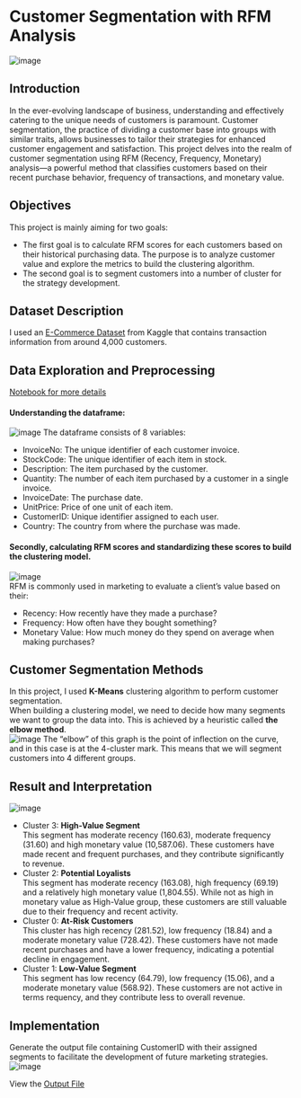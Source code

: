 # Customer Segmentation with RFM Analysis
![image](img/cover.png)

## Introduction
In the ever-evolving landscape of business, understanding and effectively catering to the unique needs of customers is paramount. Customer segmentation, the practice of dividing a customer base into groups with similar traits, allows businesses to tailor their strategies for enhanced customer engagement and satisfaction. This project delves into the realm of customer segmentation using RFM (Recency, Frequency, Monetary) analysis—a powerful method that classifies customers based on their recent purchase behavior, frequency of transactions, and monetary value. </br>

## Objectives
This project is mainly aiming for two goals: </br>
* The first goal is to calculate RFM scores for each customers based on their historical purchasing data. The purpose is to analyze customer value and explore the metrics to build the clustering algorithm.
* The second goal is to segment customers into a number of cluster for the strategy development.
## Dataset Description
I used an [E-Commerce Dataset](https://www.kaggle.com/datasets/carrie1/ecommerce-data) from Kaggle that contains transaction information from around 4,000 customers. </br>
## Data Exploration and Preprocessing
[Notebook for more details](CustomerSegmentNotebook.ipynb) 
#### Understanding the dataframe: 
![image](img/dataHead.png)
The dataframe consists of 8 variables:
* InvoiceNo: The unique identifier of each customer invoice.
* StockCode: The unique identifier of each item in stock.
* Description: The item purchased by the customer.
* Quantity: The number of each item purchased by a customer in a single invoice.
* InvoiceDate: The purchase date.
* UnitPrice: Price of one unit of each item.
* CustomerID: Unique identifier assigned to each user.
* Country: The country from where the purchase was made. </br>

#### Secondly, calculating RFM scores and standardizing these scores to build the clustering model.
![image](img/RFMStandardized.png) </br>
RFM is commonly used in marketing to evaluate a client’s value based on their:
* Recency: How recently have they made a purchase?
* Frequency: How often have they bought something?
* Monetary Value: How much money do they spend on average when making purchases?

## Customer Segmentation Methods
In this project, I used **K-Means** clustering algorithm to perform customer segmentation. </br>
When building a clustering model, we need to decide how many segments we want to group the data into. This is achieved by a heuristic called **the elbow method**. </br>
![image](img/elbow.png)
The “elbow” of this graph is the point of inflection on the curve, and in this case is at the 4-cluster mark. This means that we will segment customers into 4 different groups.
## Result and Interpretation
![image](img/3DVisual.png)
* Cluster 3: **High-Value Segment** </br>
This segment has moderate recency (160.63), moderate frequency (31.60) and high monetary value (10,587.06). These customers have made recent and frequent purchases, and they contribute significantly to revenue.
* Cluster 2: **Potential Loyalists** </br>
This segment has moderate recency (163.08), high frequency (69.19) and a relatively high monetary value (1,804.55). While not as high in monetary value as High-Value group, these customers are still valuable due to their frequency and recent activity.
* Cluster 0: **At-Risk Customers** </br>
This cluster has high recency (281.52), low frequency (18.84) and a moderate monetary value (728.42). These customers have not made recent purchases and have a lower frequency, indicating a potential decline in engagement.
* Cluster 1: **Low-Value Segment** </br>
This segment has low recency (64.79), low frequency (15.06), and a moderate monetary value (568.92). These customers are not active in terms requency, and they contribute less to overall revenue.

## Implementation
Generate the output file containing CustomerID with their assigned segments to facilitate the development of future marketing strategies. </br>
![image](img/result.png) </p>
View the [Output File](output_file.csv)
